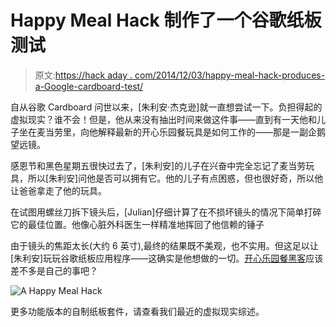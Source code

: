 # Happy Meal Hack 制作了一个谷歌纸板测试

> 原文:[https://hack aday . com/2014/12/03/happy-meal-hack-produces-a-Google-cardboard-test/](https://hackaday.com/2014/12/03/happy-meal-hack-produces-a-google-cardboard-test/)

自从谷歌 Cardboard 问世以来，[朱利安·杰克逊]就一直想尝试一下。负担得起的虚拟现实？谁不会！但是，他从来没有抽出时间来做这件事——直到有一天他和儿子坐在麦当劳里，向他解释最新的开心乐园餐玩具是如何工作的——那是一副企鹅望远镜。

感恩节和黑色星期五很快过去了，[朱利安]的儿子在兴奋中完全忘记了麦当劳玩具，所以[朱利安]问他是否可以拥有它。他的儿子有点困惑，但也很好奇，所以他让爸爸拿走了他的玩具。

在试图用螺丝刀拆下镜头后，[Julian]仔细计算了在不损坏镜头的情况下简单打碎它的最佳位置。他像心脏外科医生一样精准地挥回了他信赖的锤子

由于镜头的焦距太长(大约 6 英寸),最终的结果既不美观，也不实用。但这足以让[朱利安]玩玩谷歌纸板应用程序——这确实是他想做的一切。[开心乐园餐黑客](http://hackaday.com/tag/happy-meal/)应该差不多是自己的事吧？

![A Happy Meal Hack](../Images/4f171fae84b06893f4caaa41ab8a20a4.png)

更多功能版本的自制纸板套件，请查看我们最近的虚拟现实综述。